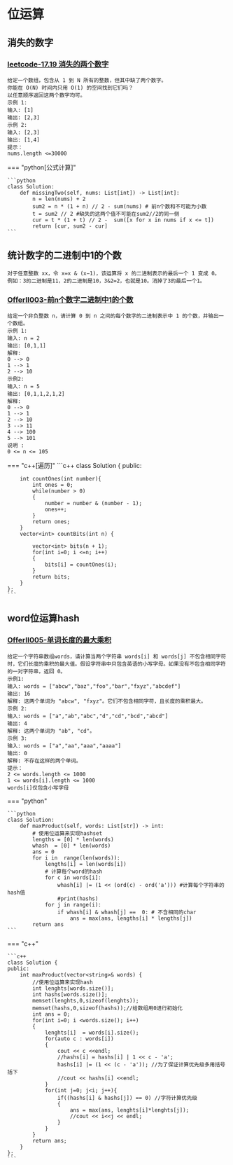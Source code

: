 # 位运算
## 消失的数字
###  [leetcode-17.19 消失的两个数字](https://leetcode.cn/problems/missing-two-lcci/)

    给定一个数组，包含从 1 到 N 所有的整数，但其中缺了两个数字。
    你能在 O(N) 时间内只用 O(1) 的空间找到它们吗？
    以任意顺序返回这两个数字均可。
    示例 1:
    输入: [1]
    输出: [2,3]
    示例 2:
    输入: [2,3]
    输出: [1,4]
    提示：
    nums.length <=30000

=== "python[公式计算]"

    ```python
    class Solution:
        def missingTwo(self, nums: List[int]) -> List[int]:
            n = len(nums) + 2
            sum2 = n * (1 + n) // 2 - sum(nums) # 前n个数和不可能为小数
            t = sum2 // 2 #缺失的这两个值不可能在sum2//2的同一侧
            cur = t * (1 + t) // 2 -  sum([x for x in nums if x <= t]) 
            return [cur, sum2 - cur]
    ```

## 统计数字的二进制中1的个数
    对于任意整数 xx，令 x=x & (x−1)，该运算将 x 的二进制表示的最后一个 1 变成 0。
    例如：3的二进制是11，2的二进制是10，3&2=2，也就是10。消掉了3的最后一个1。

###  [OfferII003-前n个数字二进制中1的个数](https://leetcode.cn/problems/w3tCBm/)
    给定一个非负整数 n，请计算 0 到 n 之间的每个数字的二进制表示中 1 的个数，并输出一个数组。
    示例 1:
    输入: n = 2
    输出: [0,1,1]
    解释: 
    0 --> 0
    1 --> 1
    2 --> 10
    示例2:
    输入: n = 5
    输出: [0,1,1,2,1,2]
    解释:
    0 --> 0
    1 --> 1
    2 --> 10
    3 --> 11
    4 --> 100
    5 --> 101
    说明 :
    0 <= n <= 105

=== "c++[遍历]"
    ```c++
    class Solution {
    public:

        int countOnes(int number){
            int ones = 0;
            while(number > 0)
            {
                number = number & (number - 1);
                ones++;
            }
            return ones;
        }
        vector<int> countBits(int n) {

            vector<int> bits(n + 1);
            for(int i=0; i <=n; i++)
            {
                bits[i] = countOnes(i);
            }
            return bits;
        }
    };
    ```

## word位运算hash
###  [OfferII005-单词长度的最大乘积](https://leetcode.cn/problems/aseY1I/)
    给定一个字符串数组words，请计算当两个字符串 words[i] 和 words[j] 不包含相同字符时，它们长度的乘积的最大值。假设字符串中只包含英语的小写字母。如果没有不包含相同字符的一对字符串，返回 0。
    示例1:
    输入: words = ["abcw","baz","foo","bar","fxyz","abcdef"]
    输出: 16 
    解释: 这两个单词为 "abcw", "fxyz"。它们不包含相同字符，且长度的乘积最大。
    示例 2:
    输入: words = ["a","ab","abc","d","cd","bcd","abcd"]
    输出: 4 
    解释: 这两个单词为 "ab", "cd"。
    示例 3:
    输入: words = ["a","aa","aaa","aaaa"]
    输出: 0 
    解释: 不存在这样的两个单词。
    提示：
    2 <= words.length <= 1000
    1 <= words[i].length <= 1000
    words[i]仅包含小写字母

=== "python"

    ```python
    class Solution:
        def maxProduct(self, words: List[str]) -> int:
            # 使用位运算来实现hashset
            lengths = [0] * len(words)
            whash  = [0] * len(words)
            ans = 0
            for i in  range(len(words)):
                lengths[i] = len(words[i])
                # 计算每个word的hash
                for c in words[i]:
                    whash[i] |= (1 << (ord(c) - ord('a'))) #计算每个字符串的hash值
                    #print(hashs)
                for j in range(i):
                    if whash[i] & whash[j] ==  0: # 不含相同的char
                        ans = max(ans, lengths[i] * lengths[j])
            return ans
    ```
=== "c++"

    ```c++
    class Solution {
    public:
        int maxProduct(vector<string>& words) {
            //使用位运算来实现hash
            int lenghts[words.size()];
            int hashs[words.size()];
            memset(lenghts,0,sizeof(lenghts));
            memset(hashs,0,sizeof(hashs));//给数组用0进行初始化
            int ans = 0;
            for(int i=0; i <words.size(); i++)
            {
                lenghts[i]  = words[i].size();
                for(auto c : words[i])
                {
                    cout << c <<endl;
                    //hashs[i] = hashs[i] | 1 << c - 'a';
                    hashs[i] |= (1 << (c - 'a')); //为了保证计算优先级多用括号括下
                    //cout << hashs[i] <<endl;
                }
                for(int j=0; j<i; j++){
                    if((hashs[i] & hashs[j]) == 0) //字符计算优先级
                    {
                        ans = max(ans, lenghts[i]*lenghts[j]);
                        //cout << i<<j << endl;
                    } 
                }
            }
            return ans;
        }
    };
    ```